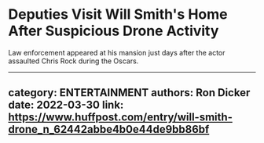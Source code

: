 # Deputies Visit Will Smith's Home After Suspicious Drone Activity

Law enforcement appeared at his mansion just days after the actor assaulted Chris Rock during the Oscars.

---
category: ENTERTAINMENT
authors: Ron Dicker
date: 2022-03-30
link: https://www.huffpost.com/entry/will-smith-drone_n_62442abbe4b0e44de9bb86bf
---
